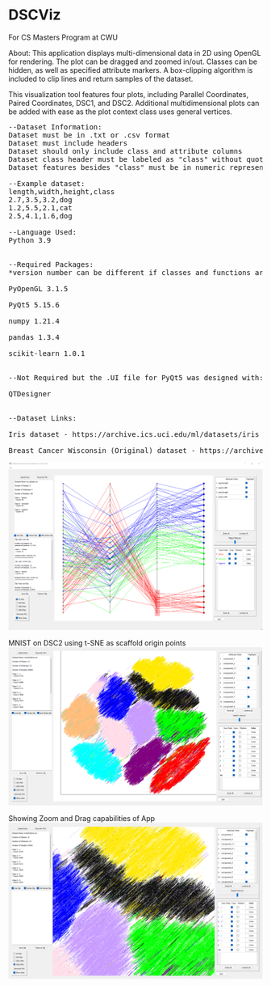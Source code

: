 # DSCViz
For CS Masters Program at CWU

About:
This application displays multi-dimensional data in 2D using OpenGL for rendering. The plot can be dragged and zoomed in/out. Classes can be hidden, as well as specified attribute markers. A box-clipping algorithm is included to clip lines and return samples of the dataset.

This visualization tool features four plots, including Parallel Coordinates, Paired Coordinates, DSC1, and DSC2. Additional multidimensional plots can be added with ease as the plot context class uses general vertices.

<pre>
--Dataset Information:
Dataset must be in .txt or .csv format
Dataset must include headers 
Dataset should only include class and attribute columns
Dataset class header must be labeled as "class" without quotations
Dataset features besides "class" must be in numeric representation

--Example dataset:
length,width,height,class
2.7,3.5,3.2,dog
1.2,5.5,2.1,cat
2.5,4.1,1.6,dog

--Language Used:
Python 3.9


--Required Packages:
*version number can be different if classes and functions are present

PyOpenGL 3.1.5

PyQt5 5.15.6

numpy 1.21.4

pandas 1.3.4

scikit-learn 1.0.1


--Not Required but the .UI file for PyQt5 was designed with:

QTDesigner


--Dataset Links:

Iris dataset - https://archive.ics.uci.edu/ml/datasets/iris

Breast Cancer Wisconsin (Original) dataset - https://archive.ics.uci.edu/ml/datasets/breast+cancer+wisconsin+%28original%29
</pre>


![window](/Images/APP_WINDOW.png)


MNIST on DSC2 using t-SNE as scaffold origin points
![mnist](/Images/MNIST.png)

Showing Zoom and Drag capabilities of App
![mnist](/Images/MNIST_ZOOM.png)
